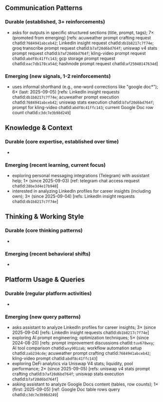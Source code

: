 ## Communication Patterns
### Durable (established, 3+ reinforcements)
- asks for outputs in specific structured sections (title, prompt, tags); 7× (promoted from emerging) [refs: acuweather prompt crafting request chatId:`7684941abceb42`; LinkedIn insight request chatId:`db1b8217c7f74e`; groq transcribe prompt request chatId:`b7af20d6bd764f`; uniswap v4 stats prompt request chatId:`b7af20d6bd764f`; kling-video prompt request chatId:`abdf8c41ffc143`; gcp storage prompt request chatId:`eac7db170ca54d`; hashnode prompt request chatId:`af25040147634d`]

### Emerging (new signals, 1-2 reinforcements)
- uses informal shorthand (e.g., one-word corrections like "google doc*"); 6× (last: 2025-09-05) [refs: LinkedIn insight requests chatId:`db1b8217c7f74e`; acuweather prompt execution chatId:`7684941abceb42`; uniswap stats execution chatId:`b7af20d6bd764f`; prompt for kling-video chatId:`abdf8c41ffc143`; current Google Doc row count chatId:`c3dc7e3b98d249`]

## Knowledge & Context
### Durable (core expertise, established over time)
-

### Emerging (recent learning, current focus)
- exploring personal messaging integrations (Telegram) with assistant help; 1× (since 2025-09-03) [ref: telegram chat access request chatId:`28be3d4e17b948`]
- interested in analyzing LinkedIn profiles for career insights (including own); 3× (since 2025-09-04) [refs: LinkedIn insight requests chatId:`db1b8217c7f74e`]

## Thinking & Working Style
### Durable (core thinking patterns)
-

### Emerging (recent behavioral shifts)
-

## Platform Usage & Queries
### Durable (regular platform activities)
-

### Emerging (new query patterns)
- asks assistant to analyze LinkedIn profiles for career insights; 3× (since 2025-09-04) [refs: LinkedIn insight requests chatId:`db1b8217c7f74e`]
- exploring AI prompt engineering; optimization techniques; 5× (since 2024-08-20) [refs: prompt improvement discussions chatId:`tuv678wxy`; AI tool comparison chatId:`wxy901zab`; workflow automation setup chatId:`zab234cde`; acuweather prompt crafting chatId:`7684941abceb42`; kling-video prompt chatId:`abdf8c41ffc143`]
- exploring DeFi analytics via Uniswap V4 stats; liquidity, pool performance; 2× (since 2025-09-05) [refs: uniswap v4 stats prompt crafting chatId:`b7af20d6bd764f`; uniswap stats execution chatId:`b7af20d6bd764f`]
- asking assistant to analyze Google Docs content (tables, row counts); 1× (first: 2025-09-05) [ref: Google Doc table rows query chatId:`c3dc7e3b98d249`]